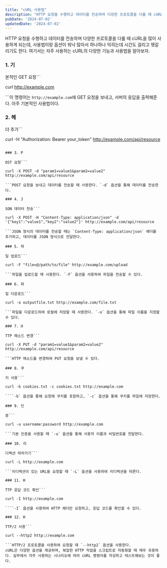 ```yaml
---
title: "cURL 사용법"
description: "HTTP 요청을 수행하고 데이터를 전송하며 다양한 프로토콜을 다룰 때 cURL을 많이 사용하게 되는데, 사용법이랑 옵션이 워낙 많아서 하나하나 익히는데 시간도 걸리고 헷갈리기도 한다. 여기서는 자주 사용하는 cURL의 다양한 기능과 사용법을 알아보자.   1. 기본적인 GET 요청  c..."
pubDate: '2024-07-02'
updatedDate: '2024-07-02'
---
```


HTTP 요청을 수행하고 데이터를 전송하며 다양한 프로토콜을 다룰 때 cURL을 많이 사용하게 되는데, 사용법이랑 옵션이 워낙 많아서 하나하나 익히는데 시간도 걸리고 헷갈리기도 한다. 여기서는 자주 사용하는 cURL의 다양한 기능과 사용법을 알아보자.

### 1. 기

본적인 GET 요청```

curl http://example.com

```이 명령어는 `http://example.com`에 GET 요청을 보내고, 서버의 응답을 출력해준다. 아주 기본적인 사용법이다.

### 2. 헤

더 추가```

curl -H "Authorization: Bearer your_token" http://example.com/api/resource

```특정 헤더를 요청에 추가해야 할 때 사용한다. 예를 들어, API 토큰을 추가하는 경우다.

### 3. P

OST 요청```

curl -X POST -d "param1=value1&param2=value2" http://example.com/api/resource

```POST 요청을 보내고 데이터를 전송할 때 사용한다. `-d` 옵션을 통해 데이터를 전송한다.

### 4. J

SON 데이터 전송```

curl -X POST -H "Content-Type: application/json" -d '{"key1":"value1","key2":"value2"}' http://example.com/api/resource

```JSON 형식의 데이터를 전송할 때는 `Content-Type: application/json` 헤더를 추가하고, 데이터를 JSON 형식으로 전달한다.

### 5. 파

일 업로드```

curl -F "file=@/path/to/file" http://example.com/upload

```파일을 업로드할 때 사용한다. `-F` 옵션을 사용하여 파일을 전송할 수 있다.

### 6. 파

일 다운로드```

curl -o outputfile.txt http://example.com/file.txt

```파일을 다운로드하여 로컬에 저장할 때 사용한다. `-o` 옵션을 통해 파일 이름을 지정할 수 있다.

### 7. H

TTP 메소드 변경```

curl -X PUT -d "param1=value1&param2=value2" http://example.com/api/resource

```HTTP 메소드를 변경하여 PUT 요청을 보낼 수 있다.

### 8. 쿠

키 사용```

curl -b cookies.txt -c cookies.txt http://example.com

````-b` 옵션을 통해 요청에 쿠키를 포함하고, `-c` 옵션을 통해 쿠키를 파일에 저장한다.

### 9. 인

증```

curl -u username:password http://example.com

```기본 인증을 사용할 때 `-u` 옵션을 통해 사용자 이름과 비밀번호를 전달한다.

### 10. 리

디렉션 따라가기```

curl -L http://example.com

```리디렉션이 있는 URL을 요청할 때 `-L` 옵션을 사용하여 리디렉션을 따른다.

### 11. H

TTP 응답 코드 확인```

curl -I http://example.com

````-I` 옵션을 사용하여 HTTP 헤더만 요청하고, 응답 코드를 확인할 수 있다.

### 12. H

TTP/2 사용```

curl --http2 http://example.com

```HTTP/2 프로토콜을 사용하여 요청할 때 `--http2` 옵션을 사용한다.
cURL은 다양한 옵션을 제공하며, 복잡한 HTTP 작업을 스크립트로 자동화할 때 매우 유용하다. 실무에서 자주 사용하는 시나리오에 따라 cURL 명령어를 작성하고 테스트해보는 것이 좋다.